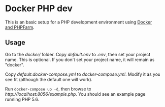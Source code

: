 Docker PHP dev
==============

This is an basic setup for a PHP development environment using [Docker and
PHPFarm](https://github.com/eugenesia/docker-phpfarm).

Usage
-----

Go to the _docker/_ folder. Copy _default.env_ to _.env_, then set your project
name. This is optional. If you don't set your project name, it will remain as
"docker".

Copy _default.docker-compose.yml_ to _docker-compose.yml_. Modify it as you see
fit (although the default one will work).

Run `docker-compose up -d`, then browse to _http://localhost:8056/example.php_.
You should see an example page running PHP 5.6.

